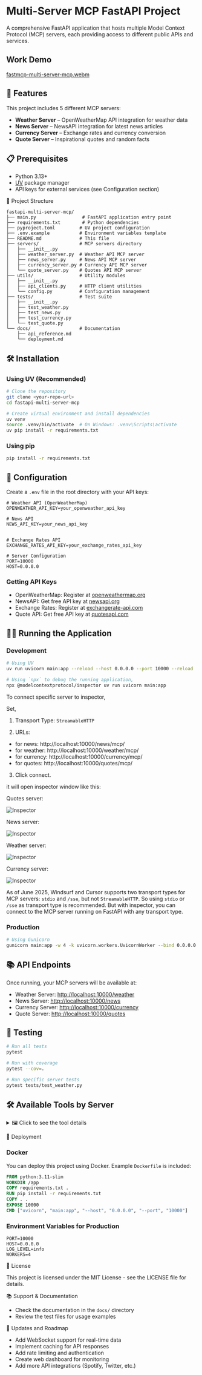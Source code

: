 # Multi-Server MCP FastAPI Project

A comprehensive FastAPI application that hosts multiple Model Context Protocol (MCP) servers, each providing access to different public APIs and services.


## Work Demo

[fastmcp-multi-server-mcp.webm](https://github.com/user-attachments/assets/d626b52e-f52f-4102-b269-7dad10577f90)

## 🚀 Features

This project includes 5 different MCP servers:

- **Weather Server** – OpenWeatherMap API integration for weather data
- **News Server** – NewsAPI integration for latest news articles
- **Currency Server** – Exchange rates and currency conversion
- **Quote Server** – Inspirational quotes and random facts

## 📋 Prerequisites

- Python 3.13+
- [UV](https://github.com/astral-sh/uv) package manager
- API keys for external services (see Configuration section)

📁 Project Structure

```
fastapi-multi-server-mcp/
├── main.py                 # FastAPI application entry point
├── requirements.txt        # Python dependencies
├── pyproject.toml         # UV project configuration
├── .env.example           # Environment variables template
├── README.md              # This file
├── servers/               # MCP servers directory
│   ├── __init__.py
│   ├── weather_server.py  # Weather API MCP server
│   ├── news_server.py     # News API MCP server
│   ├── currency_server.py # Currency API MCP server
│   └── quote_server.py    # Quotes API MCP server
├── utils/                 # Utility modules
│   ├── __init__.py
│   ├── api_clients.py     # HTTP client utilities
│   └── config.py          # Configuration management
├── tests/                 # Test suite
│   ├── __init__.py
│   ├── test_weather.py
│   ├── test_news.py
│   ├── test_currency.py
│   └── test_quote.py
└── docs/                  # Documentation
    ├── api_reference.md
    └── deployment.md
```


## 🛠️ Installation

### Using UV (Recommended)

```bash
# Clone the repository
git clone <your-repo-url>
cd fastapi-multi-server-mcp

# Create virtual environment and install dependencies
uv venv
source .venv/bin/activate  # On Windows: .venv\Scripts\activate
uv pip install -r requirements.txt
```

### Using pip

```bash
pip install -r requirements.txt
```
## 🔧 Configuration

Create a `.env` file in the root directory with your API keys:

```env
# Weather API (OpenWeatherMap)
OPENWEATHER_API_KEY=your_openweather_api_key

# News API
NEWS_API_KEY=your_news_api_key


# Exchange Rates API
EXCHANGE_RATES_API_KEY=your_exchange_rates_api_key

# Server Configuration
PORT=10000
HOST=0.0.0.0
```

### Getting API Keys

- OpenWeatherMap: Register at [openweathermap.org](https://openweathermap.org)
- NewsAPI: Get free API key at [newsapi.org](https://newsapi.org)
- Exchange Rates: Register at [exchangerate-api.com](https://www.exchangerate-api.com)
- Quote API: Get free API key at [quotesapi.com](https://quotesapi.com)

## 🏃‍♂️ Running the Application

### Development

```bash
# Using UV
uv run uvicorn main:app --reload --host 0.0.0.0 --port 10000 --reload

# Using `npx` to debug the running application,
npx @modelcontextprotocol/inspector uv run uvicorn main:app
```

To connect specific server to inspector, 

Set, 

1. Transport Type: `StreamableHTTP`

2. URLs: 

- for news: http://localhost:10000/news/mcp/
- for weather: http://localhost:10000/weather/mcp/
- for currency: http://localhost:10000/currency/mcp/
- for quotes: http://localhost:10000/quotes/mcp/

3. Click connect.

it will open inspector window like this:

Quotes server:

![Inspector](inspector/quotes.png)

News server:

![Inspector](inspector/news.png)

Weather server:

![Inspector](inspector/weather.png)

Currency server:

![Inspector](inspector/currency.png)


As of June 2025, Windsurf and Cursor supports two transport types for MCP servers: `stdio` and `/sse`, but not `StreamableHTTP`. So using `stdio` or `/sse` as transport type is recommended. But with inspector, you can connect to the MCP server running on FastAPI with any transport type.

### Production

```bash
# Using Gunicorn
gunicorn main:app -w 4 -k uvicorn.workers.UvicornWorker --bind 0.0.0.0:10000
```

## 📚 API Endpoints

Once running, your MCP servers will be available at:

- Weather Server: [http://localhost:10000/weather](http://localhost:10000/weather)
- News Server: [http://localhost:10000/news](http://localhost:10000/news)
- Currency Server: [http://localhost:10000/currency](http://localhost:10000/currency)
- Quote Server: [http://localhost:10000/quotes](http://localhost:10000/quotes)

## 🧪 Testing

```bash
# Run all tests
pytest

# Run with coverage
pytest --cov=.

# Run specific server tests
pytest tests/test_weather.py
```

## 🛠️ Available Tools by Server

<details>
  <summary>🖼️ Click to see the tool details</summary>

### Weather Server (/weather)

    get_current_weather - Get current weather for a city
    get_weather_forecast - Get 5-day weather forecast
    get_weather_by_coordinates - Get weather by latitude/longitude

### News Server (/news)

    get_top_headlines - Get top news headlines
    search_news - Search news articles by keyword
    get_news_by_category - Get news by category (business, tech, sports, etc.)

### Currency Server (/currency)

    get_exchange_rates - Get current exchange rates
    convert_currency - Convert between currencies
    get_supported_currencies - List all supported currencies

### Quote Server (/quotes)

    get_random_quote - Get a random inspirational quote
    get_quote_by_category - Get quotes by category
    get_random_fact - Get a random interesting fact

</details>

🚀 Deployment

### Docker

You can deploy this project using Docker. Example `Dockerfile` is included:

```dockerfile
FROM python:3.11-slim
WORKDIR /app
COPY requirements.txt .
RUN pip install -r requirements.txt
COPY . .
EXPOSE 10000
CMD ["uvicorn", "main:app", "--host", "0.0.0.0", "--port", "10000"]
```

### Environment Variables for Production

```
PORT=10000
HOST=0.0.0.0
LOG_LEVEL=info
WORKERS=4
```

📝 License

This project is licensed under the MIT License - see the LICENSE file for details.

📚 Support & Documentation

- Check the documentation in the `docs/` directory
- Review the test files for usage examples

🔄 Updates and Roadmap

- Add WebSocket support for real-time data
- Implement caching for API responses
- Add rate limiting and authentication
- Create web dashboard for monitoring
- Add more API integrations (Spotify, Twitter, etc.)